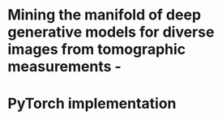 # Mining the manifold of deep generative models for diverse images from tomographic measurements - 
# PyTorch implementation